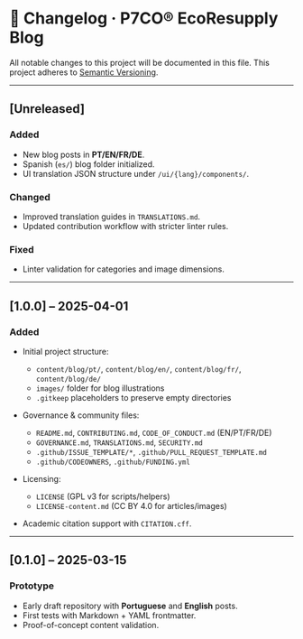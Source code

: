 # 📖 Changelog · P7CO® EcoResupply Blog

All notable changes to this project will be documented in this file.
This project adheres to [Semantic Versioning](https://semver.org/spec/v2.0.0.html).

---

## \[Unreleased]

### Added

* New blog posts in **PT/EN/FR/DE**.
* Spanish (`es/`) blog folder initialized.
* UI translation JSON structure under `/ui/{lang}/components/`.

### Changed

* Improved translation guides in `TRANSLATIONS.md`.
* Updated contribution workflow with stricter linter rules.

### Fixed

* Linter validation for categories and image dimensions.

---

## \[1.0.0] – 2025-04-01

### Added

* Initial project structure:

  * `content/blog/pt/`, `content/blog/en/`, `content/blog/fr/`, `content/blog/de/`
  * `images/` folder for blog illustrations
  * `.gitkeep` placeholders to preserve empty directories
* Governance & community files:

  * `README.md`, `CONTRIBUTING.md`, `CODE_OF_CONDUCT.md` (EN/PT/FR/DE)
  * `GOVERNANCE.md`, `TRANSLATIONS.md`, `SECURITY.md`
  * `.github/ISSUE_TEMPLATE/*`, `.github/PULL_REQUEST_TEMPLATE.md`
  * `.github/CODEOWNERS`, `.github/FUNDING.yml`
* Licensing:

  * `LICENSE` (GPL v3 for scripts/helpers)
  * `LICENSE-content.md` (CC BY 4.0 for articles/images)
* Academic citation support with `CITATION.cff`.

---

## \[0.1.0] – 2025-03-15

### Prototype

* Early draft repository with **Portuguese** and **English** posts.
* First tests with Markdown + YAML frontmatter.
* Proof-of-concept content validation.
